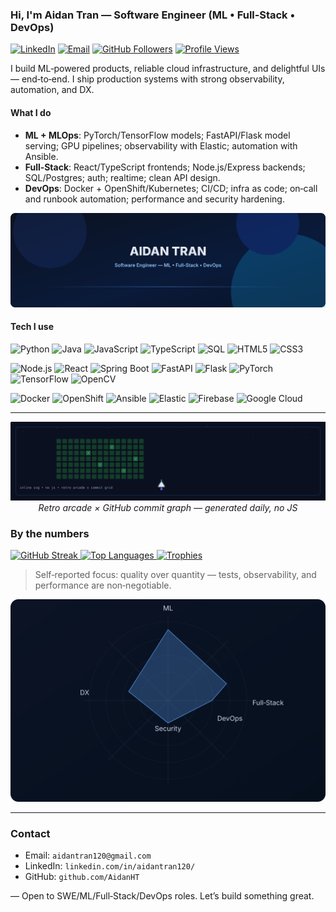 ### Hi, I'm Aidan Tran — Software Engineer (ML • Full‑Stack • DevOps)

[![LinkedIn](https://img.shields.io/badge/LinkedIn-0A66C2?logo=linkedin&logoColor=white)](https://linkedin.com/in/aidantran120/)
[![Email](https://img.shields.io/badge/Email-Contact%20me-EA4335?logo=gmail&logoColor=white)](mailto:aidantran120@gmail.com)
[![GitHub Followers](https://img.shields.io/github/followers/AidanHT?label=Follow&style=flat&logo=github)](https://github.com/AidanHT)
[![Profile Views](https://komarev.com/ghpvc/?username=AidanHT&style=flat&color=blue)](https://github.com/AidanHT)

I build ML‑powered products, reliable cloud infrastructure, and delightful UIs — end‑to‑end. I ship production systems with strong observability, automation, and DX.

#### What I do

- **ML + MLOps**: PyTorch/TensorFlow models; FastAPI/Flask model serving; GPU pipelines; observability with Elastic; automation with Ansible.
- **Full‑Stack**: React/TypeScript frontends; Node.js/Express backends; SQL/Postgres; auth; realtime; clean API design.
- **DevOps**: Docker + OpenShift/Kubernetes; CI/CD; infra as code; on‑call and runbook automation; performance and security hardening.

<p align="center">
  <img src="docs/assets/hero.svg" alt="Aidan Tran Hero" />
</p>

#### Tech I use

![Python](https://img.shields.io/badge/Python-3776AB?style=for-the-badge&logo=python&logoColor=white)
![Java](https://img.shields.io/badge/Java-ED8B00?style=for-the-badge&logo=openjdk&logoColor=white)
![JavaScript](https://img.shields.io/badge/JavaScript-F7DF1E?style=for-the-badge&logo=javascript&logoColor=black)
![TypeScript](https://img.shields.io/badge/TypeScript-3178C6?style=for-the-badge&logo=typescript&logoColor=white)
![SQL](https://img.shields.io/badge/SQL-336791?style=for-the-badge&logo=postgresql&logoColor=white)
![HTML5](https://img.shields.io/badge/HTML5-E34F26?style=for-the-badge&logo=html5&logoColor=white)
![CSS3](https://img.shields.io/badge/CSS3-1572B6?style=for-the-badge&logo=css3&logoColor=white)

![Node.js](https://img.shields.io/badge/Node.js-339933?style=for-the-badge&logo=node.js&logoColor=white)
![React](https://img.shields.io/badge/React-20232A?style=for-the-badge&logo=react&logoColor=61DAFB)
![Spring Boot](https://img.shields.io/badge/Spring%20Boot-6DB33F?style=for-the-badge&logo=springboot&logoColor=white)
![FastAPI](https://img.shields.io/badge/FastAPI-009688?style=for-the-badge&logo=fastapi&logoColor=white)
![Flask](https://img.shields.io/badge/Flask-000000?style=for-the-badge&logo=flask&logoColor=white)
![PyTorch](https://img.shields.io/badge/PyTorch-EE4C2C?style=for-the-badge&logo=pytorch&logoColor=white)
![TensorFlow](https://img.shields.io/badge/TensorFlow-FF6F00?style=for-the-badge&logo=tensorflow&logoColor=white)
![OpenCV](https://img.shields.io/badge/OpenCV-5C3EE8?style=for-the-badge&logo=opencv&logoColor=white)

![Docker](https://img.shields.io/badge/Docker-2496ED?style=for-the-badge&logo=docker&logoColor=white)
![OpenShift](https://img.shields.io/badge/OpenShift-EE0000?style=for-the-badge&logo=redhatopenshift&logoColor=white)
![Ansible](https://img.shields.io/badge/Ansible-EE0000?style=for-the-badge&logo=ansible&logoColor=white)
![Elastic](https://img.shields.io/badge/Elastic-005571?style=for-the-badge&logo=elastic&logoColor=white)
![Firebase](https://img.shields.io/badge/Firebase-FFCA28?style=for-the-badge&logo=firebase&logoColor=black)
![Google Cloud](https://img.shields.io/badge/Google%20Cloud-4285F4?style=for-the-badge&logo=googlecloud&logoColor=white)

---

<p align="center">
  <img src="docs/assets/galaxia.svg" width="820" alt="Galaxia — Aidan Tran commit arcade (last 365 days)" />
  <br />
  <em>Retro arcade × GitHub commit graph — generated daily, no JS</em>
  </p>

### By the numbers

<a href="https://github.com/AidanHT">
  <img src="https://github-readme-streak-stats.herokuapp.com?user=AidanHT&theme=tokyonight&hide_border=true" alt="GitHub Streak" />
</a>

<a href="https://github.com/AidanHT">
  <img src="https://github-readme-stats.vercel.app/api/top-langs/?username=AidanHT&layout=compact&theme=tokyonight&hide_border=true" alt="Top Languages" />
</a>

<a href="https://github.com/AidanHT">
  <img src="https://github-profile-trophy.vercel.app/?username=AidanHT&theme=onedark&no-frame=true&row=1&column=7" alt="Trophies" />
</a>

> Self‑reported focus: quality over quantity — tests, observability, and performance are non‑negotiable.

<p align="center">
  <img src="docs/assets/radar.svg" width="560" alt="Skills Radar" />
</p>

---

### Contact

- Email: `aidantran120@gmail.com`
- LinkedIn: `linkedin.com/in/aidantran120/`
- GitHub: `github.com/AidanHT`

— Open to SWE/ML/Full‑Stack/DevOps roles. Let’s build something great.
